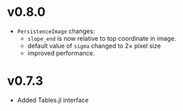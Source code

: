 # v0.8.0

* `PersistenceImage` changes:
  - `slope_end` is now relative to top coordinate in image.
  - default value of `sigma` changed to 2× pixel size
  - improved performance.

# v0.7.3

* Added Tables.jl interface
